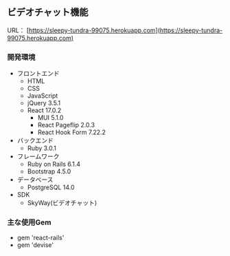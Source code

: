## ビデオチャット機能
URL： [https://sleepy-tundra-99075.herokuapp.com](https://sleepy-tundra-99075.herokuapp.com)

### 開発環境
- フロントエンド
  - HTML
  - CSS
  - JavaScript
  - jQuery 3.5.1
  - React 17.0.2
    - MUI 5.1.0
    - React Pageflip 2.0.3
    - React Hook Form 7.22.2
- バックエンド
  - Ruby 3.0.1
- フレームワーク
  - Ruby on Rails 6.1.4
  - Bootstrap 4.5.0
- データベース
  - PostgreSQL 14.0
- SDK
  - SkyWay(ビデオチャット)

### 主な使用Gem
- gem 'react-rails'
- gem 'devise'